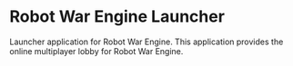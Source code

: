 # Robot War Engine Launcher

Launcher application for Robot War Engine.
This application provides the online multiplayer lobby
for Robot War Engine.

